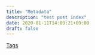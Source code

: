```yaml
---
title: "Metadata"
description: "test post index"
date: 2020-01-11T14:09:21+09:00
draft: false
---
```


[Tags](blog)
